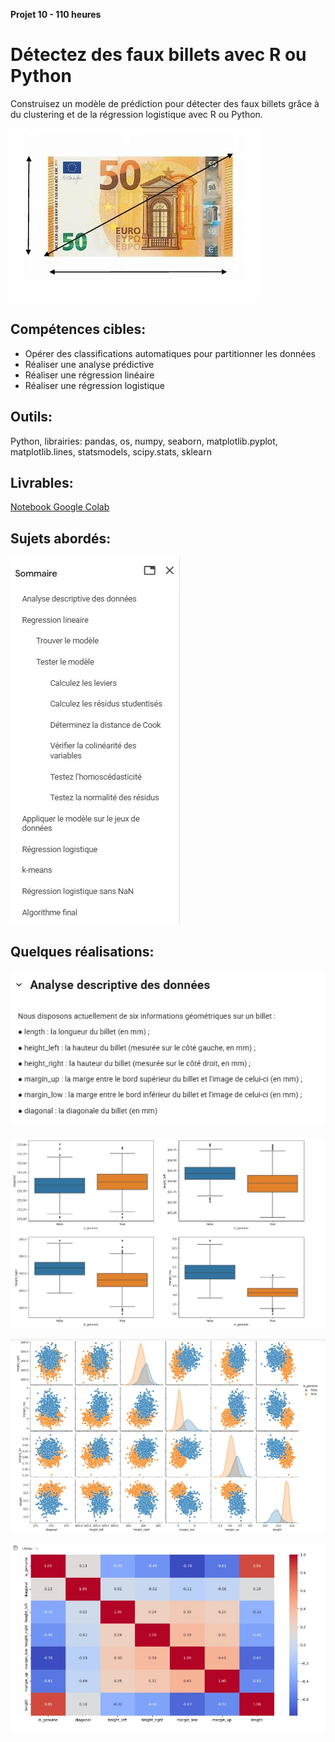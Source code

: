 **Projet 10 - 110 heures** 

# Détectez des faux billets avec R ou Python

Construisez un modèle de prédiction pour détecter des faux billets grâce à du clustering et de la régression logistique avec R ou Python. 

![2](https://github.com/piplagrivka/openclassrooms/blob/main/Projets/Projet10/images/2.jpg)

## Compétences cibles:

 - Opérer des classifications automatiques pour partitionner les données
 - Réaliser une analyse prédictive
 - Réaliser une régression linéaire
 - Réaliser une régression logistique

## Outils:

Python, librairies: pandas, os, numpy, seaborn, matplotlib.pyplot, matplotlib.lines, statsmodels, scipy.stats, sklearn

## Livrables:
[Notebook Google Colab](https://github.com/piplagrivka/openclassrooms/blob/main/Projets/Projet10/Gerasimova_Anna_P10_detectez_des_faux_billets_20_10_2023.ipynb)

## Sujets abordés:

![1](https://github.com/piplagrivka/openclassrooms/blob/main/Projets/Projet10/images/1.jpg)

## Quelques réalisations:

![3](https://github.com/piplagrivka/openclassrooms/blob/main/Projets/Projet10/images/3.jpg)

![4](https://github.com/piplagrivka/openclassrooms/blob/main/Projets/Projet10/images/4.jpg)

![5](https://github.com/piplagrivka/openclassrooms/blob/main/Projets/Projet10/images/5.jpg)

![6](https://github.com/piplagrivka/openclassrooms/blob/main/Projets/Projet10/images/6.jpg)



